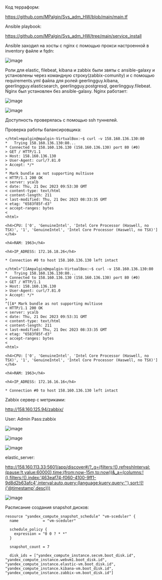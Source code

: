 Код терраформ:

https://github.com/MPalgin/Sys_adm_HW/blob/main/main.tf

Ansible playbook:

https://github.com/MPalgin/Sys_adm_HW/tree/main/service_install

Ansible заходил на хосты с nginx с помощью прокси настроенной в inventory файле и fqdn:

![image](https://github.com/MPalgin/Sys_adm_HW/assets/121052923/7cf23e74-4716-4228-afdf-a65f14fc43b2)

Роли для elastic, filebeat, kibana и zabbix были звяты с ansible-galaxy и установлены через командную строку(zabbix-comunity) и с помощью requirements.yml файла для ролей geerlingguy.kibana, geerlingguy.elasticsearch, geerlingguy.postgresql, geerlingguy.filebeat. Nginx был установлен без ansible-galaxy. Nginx работает:

![image](https://github.com/MPalgin/Sys_adm_HW/assets/121052923/543d65d3-8603-4b99-842b-c50a0b9bdf3c)

![image](https://github.com/MPalgin/Sys_adm_HW/assets/121052923/2752ae8f-c14c-4a1f-b787-a6b7e2fbdd66)

Доступность проверялась с помощью ssh туннелей.


Проверка работы балансировщика:


```
</html>mpalgin@mpalgin-VirtualBox:~$ curl -v 158.160.136.130:80
*   Trying 158.160.136.130:80...
* Connected to 158.160.136.130 (158.160.136.130) port 80 (#0)
> GET / HTTP/1.1
> Host: 158.160.136.130
> User-Agent: curl/7.81.0
> Accept: */*
> 
* Mark bundle as not supporting multiuse
< HTTP/1.1 200 OK
< server: ycalb
< date: Thu, 21 Dec 2023 09:53:30 GMT
< content-type: text/html
< content-length: 211
< last-modified: Thu, 21 Dec 2023 08:33:35 GMT
< etag: "6583f85f-d3"
< accept-ranges: bytes
< 
<html>

<h4>CPU: ['0', 'GenuineIntel', 'Intel Core Processor (Haswell, no TSX)', '1', 'GenuineIntel', 'Intel Core Processor (Haswell, no TSX)']</h4>

<h4>RAM: 1963</h4>

<h4>IP_ADRESS: 172.16.18.26</h4>

* Connection #0 to host 158.160.136.130 left intact
```

```
</html>^[[Ampalgin@mpalgin-VirtualBox:~$ curl -v 158.160.136.130:80
*   Trying 158.160.136.130:80...
* Connected to 158.160.136.130 (158.160.136.130) port 80 (#0)
> GET / HTTP/1.1
> Host: 158.160.136.130
> User-Agent: curl/7.81.0
> Accept: */*
> 
^[[A* Mark bundle as not supporting multiuse
< HTTP/1.1 200 OK
< server: ycalb
< date: Thu, 21 Dec 2023 09:53:31 GMT
< content-type: text/html
< content-length: 211
< last-modified: Thu, 21 Dec 2023 08:33:35 GMT
< etag: "6583f85f-d3"
< accept-ranges: bytes
< 
<html>

<h4>CPU: ['0', 'GenuineIntel', 'Intel Core Processor (Haswell, no TSX)', '1', 'GenuineIntel', 'Intel Core Processor (Haswell, no TSX)']</h4>

<h4>RAM: 1963</h4>

<h4>IP_ADRESS: 172.16.16.16</h4>

* Connection #0 to host 158.160.136.130 left intact

```
Zabbix сервер с метриками:

http://158.160.125.94/zabbix/

User: Admin
Pass:zabbix

![image](https://github.com/MPalgin/Sys_adm_HW/assets/121052923/53495121-ec3b-4480-b92b-4b1523153ada)

![image](https://github.com/MPalgin/Sys_adm_HW/assets/121052923/44f7f9f6-95e6-4ba1-b1cc-81b202d998c4)

![image](https://github.com/MPalgin/Sys_adm_HW/assets/121052923/cf0892c3-a4dc-4d9d-b3a6-d842db189f56)


elastic_server:

http://158.160.113.33:5601/app/discover#/?_g=(filters:!(),refreshInterval:(pause:!t,value:60000),time:(from:now-15m,to:now))&_a=(columns:!(),filters:!(),index:'463eaf74-f060-4100-9ff1-9d8d2b63afc4',interval:auto,query:(language:kuery,query:''),sort:!(!('@timestamp',desc)))

![image](https://github.com/MPalgin/Sys_adm_HW/assets/121052923/e6209dc8-f91e-4665-a2ea-04b3c067a1b8)

Расписание создания snapshot дисков:

```
resource "yandex_compute_snapshot_schedule" "vm-sceduler" {
  name           = "vm-sceduler"

  schedule_policy {
	expression = "0 0 ? * *"
  }

  snapshot_count = 7

  disk_ids = ["yandex_compute_instance.secvm.boot_disk.id", "yandex_compute_instance.webvm1.boot_disk.id", "yandex_compute_instance.elastic-vm.boot_disk.id", "yandex_compute_instance.kibana-vm.boot_disk.id", "yandex_compute_instance.zabbix-vm.boot_disk.id"]

```



